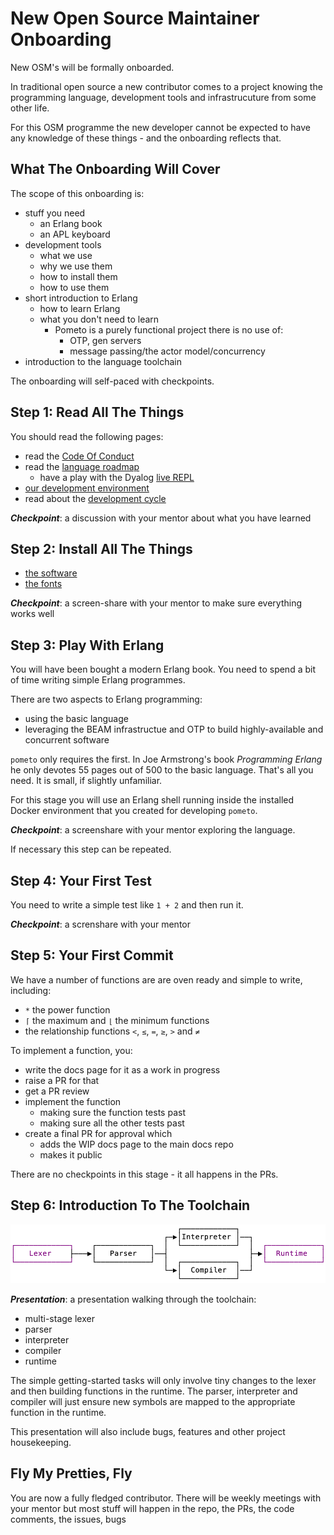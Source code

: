 # New Open Source Maintainer Onboarding

New OSM's will be formally onboarded.

In traditional open source a new contributor comes to a project <oven ready> knowing the programming language, development tools and infrastrucuture from some other life.

For this OSM programme the new developer cannot be expected to have any knowledge of these things - and the onboarding reflects that.

## What The Onboarding Will Cover

The scope of this onboarding is:

* stuff you need
    * an Erlang book
    * an APL keyboard
* development tools
    * what we use
    * why we use them
    * how to install them
    * how to use them
* short introduction to Erlang
    * how to learn Erlang
    * what you don't need to learn
        * Pometo is a purely functional project there is no use of:
             * OTP, gen servers
             * message passing/the actor model/concurrency
* introduction to the language toolchain

The onboarding will self-paced with checkpoints.

## Step 1: Read All The Things

You should read the following pages:

* read the [Code Of Conduct](./pometo_contributors_code_of_conduct.md)
* read the [language roadmap](./the_language_roadmap.md)
    * have a play with the Dyalog [live REPL](https://tryapl.org/)
* [our development environment](./our_development_environment.html)
* read about the [development cycle](./the_development_cycle.md)

***Checkpoint***: a discussion with your mentor about what you have learned

## Step 2: Install All The Things

* [the software](./our_development_environment.md)
* [the fonts](./eek_how_do_I_even_type_this.md)

***Checkpoint***: a screen-share with your mentor to make sure everything works well

## Step 3: Play With Erlang

You will have been bought a modern Erlang book. You need to spend a bit of time writing simple Erlang programmes.

There are two aspects to Erlang programming:

* using the basic language
* leveraging the BEAM infrastructue and OTP to build highly-available and concurrent software

`pometo` only requires the first. In Joe Armstrong's book *Programming Erlang* he only devotes 55 pages out of 500 to the basic language. That's all you need. It is small, if slightly unfamiliar.

For this stage you will use an Erlang shell running inside the installed Docker environment that you created for developing `pometo`.

***Checkpoint***: a screenshare with your mentor exploring the language.

If necessary this step can be repeated.

## Step 4: Your First Test

You need to write a simple test like `1 + 2` and then run it.

***Checkpoint***: a screnshare with your mentor

## Step 5: Your First Commit

We have a number of functions are are oven ready and simple to write, including:

* `*` the power function
* `⌈` the maximum and `⌊` the minimum functions
* the relationship functions `<`, `≤`, `=`, `≥`, `>` and `≠`

To implement a function, you:

* write the docs page for it as a work in progress
* raise a PR for that
* get a PR review
* implement the function
   * making sure the function tests past
   * making sure all the other tests past
* create a final PR for approval which
   * adds the WIP docs page to the main docs repo
   * makes it public

There are no checkpoints in this stage - it all happens in the PRs.

## Step 6: Introduction To The Toolchain

![The toolchain](../images/simple_toolchain.png)

***Presentation***: a presentation walking through the toolchain:

* multi-stage lexer
* parser
* interpreter
* compiler
* runtime

The simple getting-started tasks will only involve tiny changes to the lexer and then building functions in the runtime. The parser, interpreter and compiler will just ensure new symbols are mapped to the appropriate function in the runtime.

This presentation will also include bugs, features and other project housekeeping.

## Fly My Pretties, Fly

You are now a fully fledged contributor. There will be weekly meetings with your mentor but most stuff will happen in the repo, the PRs, the code comments, the issues, bugs
